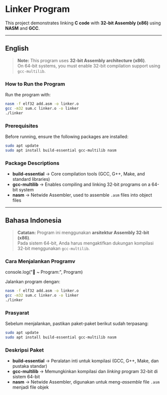# Linker Program

This project demonstrates linking **C code** with **32-bit Assembly (x86)** using **NASM** and **GCC**.

---

## English

> **Note:** This program uses **32-bit Assembly architecture (x86)**.  
> On 64-bit systems, you must enable 32-bit compilation support using `gcc-multilib`.

### How to Run the Program

Run the program with:

```bash
nasm -f elf32 add.asm -o linker.o
gcc -m32 sum.c linker.o -o linker
./linker
````

### Prerequisites

Before running, ensure the following packages are installed:

```bash
sudo apt update
sudo apt install build-essential gcc-multilib nasm
````

### Package Descriptions

- **build-essential** → Core compilation tools (GCC, G++, Make, and standard libraries)
- **gcc-multilib** → Enables compiling and linking 32-bit programs on a 64-bit system
- **nasm** → Netwide Assembler, used to assemble `.asm` files into object files

---

## Bahasa Indonesia

> **Catatan:** Program ini menggunakan **arsitektur Assembly 32-bit (x86)**.  
> Pada sistem 64-bit, Anda harus mengaktifkan dukungan kompilasi 32-bit menggunakan `gcc-multilib`.

### Cara Menjalankan Programv

console.log("🚀 ~ Program:", Program)

Jalankan program dengan:

```bash
nasm -f elf32 add.asm -o linker.o
gcc -m32 sum.c linker.o -o linker
./linker
```

### Prasyarat

Sebelum menjalankan, pastikan paket-paket berikut sudah terpasang:

```bash
sudo apt update
sudo apt install build-essential gcc-multilib nasm
```

### Deskripsi Paket

- **build-essential** → Peralatan inti untuk kompilasi (GCC, G++, Make, dan pustaka standar)
- **gcc-multilib** → Memungkinkan kompilasi dan _linking_ program 32-bit di sistem 64-bit
- **nasm** → Netwide Assembler, digunakan untuk meng-_assemble_ file `.asm` menjadi file objek

